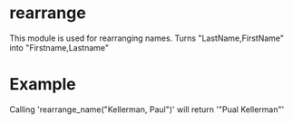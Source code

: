 # rearrange

This module is used for rearranging names.
Turns "LastName,FirstName" into "Firstname,Lastname"

# Example

Calling 'rearrange_name("Kellerman, Paul")' will return '"Pual Kellerman"'